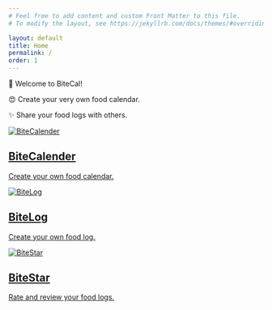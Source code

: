 ```yaml
---
# Feel free to add content and custom Front Matter to this file.
# To modify the layout, see https://jekyllrb.com/docs/themes/#overriding-theme-defaults

layout: default
title: Home
permalink: /
order: 1
---
```


<section class="description">
    <div class="row">
        <div class="col-12">
            <p class="title">&#x1F389;  Welcome to BiteCal!</p>
            <p class="content">&#x1F60D; Create your very own food calendar.</p>
            <p class="content">&#x2728; Share your food logs with others.</p>
        </div>
    </div>
</section>

<section class="image-card">
  <div class="row">
    <a href="{{ '/calender/' | relative_url }}" class="card">
      <img src="{{ '/assets/images/food1.jpg' | relative_url }}" alt="BiteCalender">
      <h2>BiteCalender</h2>
      <p>Create your own food calendar.</p>
    </a>
    <a href="{{ '/log/' | relative_url }}" class="card">
      <img src="{{ '/assets/images/food2.jpg' | relative_url }}" alt="BiteLog">
      <h2>BiteLog</h2>
      <p>Create your own food log.</p>
    </a>
    <a href="{{ '/star/' | relative_url }}" class="card">
      <img src="{{ '/assets/images/food3.jpg' | relative_url }}" alt="BiteStar">
      <h2>BiteStar</h2>
      <p>Rate and review your food logs.</p>
    </a>
  </div>
</section>

